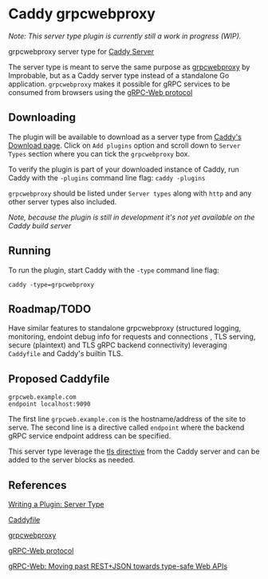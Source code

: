 # Caddy grpcwebproxy #

*Note: This server type plugin is  currently still a work in progress (WIP).*

grpcwebproxy server type for [Caddy Server](https://github.com/mholt/caddy)

The server type is meant to serve the same purpose as [grpcwebproxy](https://github.com/improbable-eng/grpc-web/tree/master/go/grpcwebproxy) by Improbable, but as a Caddy server type instead of a standalone Go application.
`grpcwebproxy` makes it possible for gRPC services to be consumed from browsers using the [gRPC-Web protocol](https://github.com/grpc/grpc/blob/master/doc/PROTOCOL-WEB.md)


## Downloading

The plugin will be available to download as a server type from [Caddy's Download page](https://caddyserver.com/download).
Click on `Add plugins` option and scroll down to `Server Types` section where you can tick the `grpcwebproxy` box.

To verify the plugin is part of your downloaded instance of Caddy, run Caddy with the `-plugins` command line flag:
`caddy -plugins`

`grpcwebproxy` should be listed under `Server types` along with `http` and any other server types also included.

*Note, because the plugin is still in development it's not yet available on the Caddy build server*

## Running

To run the plugin, start Caddy with the `-type` command line flag:

`caddy -type=grpcwebproxy`  

## Roadmap/TODO 

Have similar features to standalone grpcwebproxy (structured logging, monitoring, endoint debug info for requests and connections , TLS serving, secure (plaintext) and TLS gRPC backend connectivity) leveraging `Caddyfile` and Caddy's builtin TLS.

## Proposed Caddyfile 

```
grpcweb.example.com 
endpoint localhost:9090
```

The first line `grpcweb.example.com` is the hostname/address of the site to serve.
The second line is a directive called `endpoint` where the backend gRPC service endpoint address can be specified.

This server type leverage the [tls directive](https://caddyserver.com/docs/tls) from the Caddy server and can be added to the server blocks as needed. 

## References ##

[Writing a Plugin: Server Type](https://github.com/mholt/caddy/wiki/Writing-a-Plugin:-Server-Type)

[Caddyfile](https://caddyserver.com/tutorial/caddyfile)

[grpcwebproxy](https://github.com/improbable-eng/grpc-web/tree/master/go/grpcwebproxy)

[gRPC-Web protocol](https://github.com/grpc/grpc/blob/master/doc/PROTOCOL-WEB.md)

[gRPC-Web: Moving past REST+JSON towards type-safe Web APIs](https://spatialos.improbable.io/games/grpc-web-moving-past-restjson-towards-type-safe-web-apis)



